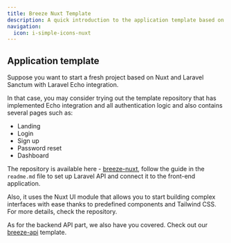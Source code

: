 ```yaml
---
title: Breeze Nuxt Template
description: A quick introduction to the application template based on Nuxt for the Laravel Sanctum API backend. 
navigation:
  icon: i-simple-icons-nuxt
---
```


## Application template

Suppose you want to start a fresh project based on Nuxt and Laravel Sanctum with Laravel Echo integration. 

In that case, you may consider trying out the template repository that 
has implemented Echo integration and all authentication logic and also contains several pages such as:

- Landing
- Login
- Sign up
- Password reset
- Dashboard

The repository is available here - [breeze-nuxt](https://github.com/manchenkoff/breeze-nuxt), 
follow the guide in the `readme.md` file to set up Laravel API and connect it to the front-end application.

Also, it uses the Nuxt UI module that allows you to start building complex interfaces with ease thanks to predefined components and Tailwind CSS. For more details, check the repository.

As for the backend API part, we also have you covered. 
Check out our [breeze-api](https://github.com/manchenkoff/breeze-api) template.

